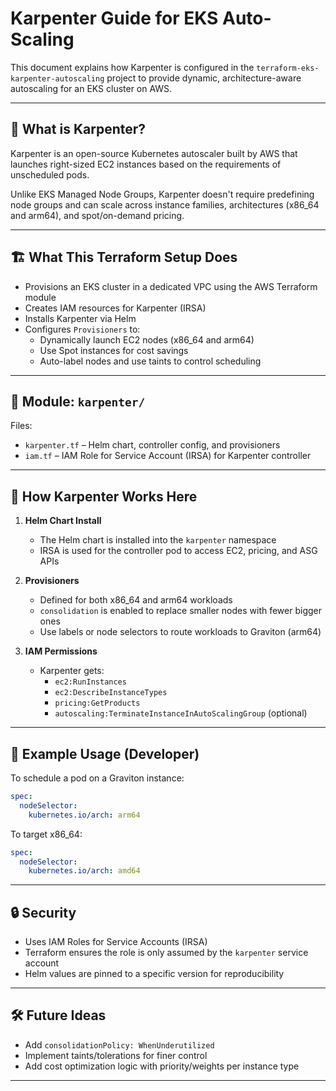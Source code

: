 
# Karpenter Guide for EKS Auto-Scaling

This document explains how Karpenter is configured in the `terraform-eks-karpenter-autoscaling` project to provide dynamic, architecture-aware autoscaling for an EKS cluster on AWS.

---

## 🔧 What is Karpenter?

Karpenter is an open-source Kubernetes autoscaler built by AWS that launches right-sized EC2 instances based on the requirements of unscheduled pods.

Unlike EKS Managed Node Groups, Karpenter doesn't require predefining node groups and can scale across instance families, architectures (x86_64 and arm64), and spot/on-demand pricing.

---

## 🏗️ What This Terraform Setup Does

- Provisions an EKS cluster in a dedicated VPC using the AWS Terraform module
- Creates IAM resources for Karpenter (IRSA)
- Installs Karpenter via Helm
- Configures `Provisioners` to:
  - Dynamically launch EC2 nodes (x86_64 and arm64)
  - Use Spot instances for cost savings
  - Auto-label nodes and use taints to control scheduling

---

## 📂 Module: `karpenter/`

Files:
- `karpenter.tf` – Helm chart, controller config, and provisioners
- `iam.tf` – IAM Role for Service Account (IRSA) for Karpenter controller

---

## 🧠 How Karpenter Works Here

1. **Helm Chart Install**
   - The Helm chart is installed into the `karpenter` namespace
   - IRSA is used for the controller pod to access EC2, pricing, and ASG APIs

2. **Provisioners**
   - Defined for both x86_64 and arm64 workloads
   - `consolidation` is enabled to replace smaller nodes with fewer bigger ones
   - Use labels or node selectors to route workloads to Graviton (arm64)

3. **IAM Permissions**
   - Karpenter gets:
     - `ec2:RunInstances`
     - `ec2:DescribeInstanceTypes`
     - `pricing:GetProducts`
     - `autoscaling:TerminateInstanceInAutoScalingGroup` (optional)

---

## 📌 Example Usage (Developer)

To schedule a pod on a Graviton instance:

```yaml
spec:
  nodeSelector:
    kubernetes.io/arch: arm64
```

To target x86_64:

```yaml
spec:
  nodeSelector:
    kubernetes.io/arch: amd64
```

---

## 🔒 Security

- Uses IAM Roles for Service Accounts (IRSA)
- Terraform ensures the role is only assumed by the `karpenter` service account
- Helm values are pinned to a specific version for reproducibility

---

## 🛠 Future Ideas

- Add `consolidationPolicy: WhenUnderutilized`
- Implement taints/tolerations for finer control
- Add cost optimization logic with priority/weights per instance type

---
